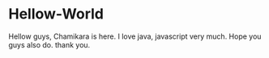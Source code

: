 # Hellow-World
Hellow guys,
  Chamikara is here. I love java, javascript very much. Hope you guys also do.
  thank you.
